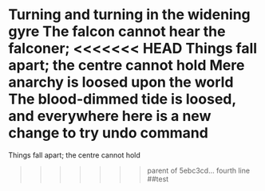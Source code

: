 Turning and turning in the widening gyre
The falcon cannot hear the falconer;
<<<<<<< HEAD
Things fall apart; the centre cannot hold
Mere anarchy is loosed upon the world
The blood-dimmed tide is loosed, and everywhere
here is a new change to try undo command
=======
Things fall apart; the centre cannot hold
>>>>>>> parent of 5ebc3cd... fourth line
##test

